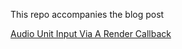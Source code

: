 This repo accompanies the blog post

[Audio Unit Input Via A Render Callback](https://medium.com/programming-for-music/audio-unit-input-via-a-render-callback-7acaa7c82683)
